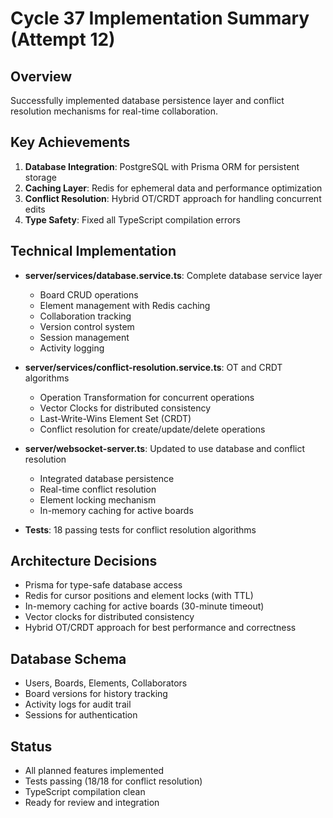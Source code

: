 # Cycle 37 Implementation Summary (Attempt 12)

## Overview
Successfully implemented database persistence layer and conflict resolution mechanisms for real-time collaboration.

## Key Achievements
1. **Database Integration**: PostgreSQL with Prisma ORM for persistent storage
2. **Caching Layer**: Redis for ephemeral data and performance optimization
3. **Conflict Resolution**: Hybrid OT/CRDT approach for handling concurrent edits
4. **Type Safety**: Fixed all TypeScript compilation errors

## Technical Implementation
- **server/services/database.service.ts**: Complete database service layer
  - Board CRUD operations
  - Element management with Redis caching
  - Collaboration tracking
  - Version control system
  - Session management
  - Activity logging
  
- **server/services/conflict-resolution.service.ts**: OT and CRDT algorithms
  - Operation Transformation for concurrent operations
  - Vector Clocks for distributed consistency
  - Last-Write-Wins Element Set (CRDT)
  - Conflict resolution for create/update/delete operations
  
- **server/websocket-server.ts**: Updated to use database and conflict resolution
  - Integrated database persistence
  - Real-time conflict resolution
  - Element locking mechanism
  - In-memory caching for active boards
  
- **Tests**: 18 passing tests for conflict resolution algorithms

## Architecture Decisions
- Prisma for type-safe database access
- Redis for cursor positions and element locks (with TTL)
- In-memory caching for active boards (30-minute timeout)
- Vector clocks for distributed consistency
- Hybrid OT/CRDT approach for best performance and correctness

## Database Schema
- Users, Boards, Elements, Collaborators
- Board versions for history tracking
- Activity logs for audit trail
- Sessions for authentication

## Status
- All planned features implemented
- Tests passing (18/18 for conflict resolution)
- TypeScript compilation clean
- Ready for review and integration

<!-- FEATURES_STATUS: ALL_COMPLETE -->